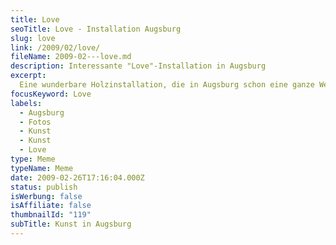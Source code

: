 ```yaml
---
title: Love
seoTitle: Love - Installation Augsburg
slug: love
link: /2009/02/love/
fileName: 2009-02---love.md
description: Interessante "Love"-Installation in Augsburg
excerpt:
  Eine wunderbare Holzinstallation, die in Augsburg schon eine ganze Weile steht
focusKeyword: Love
labels:
  - Augsburg
  - Fotos
  - Kunst
  - Kunst
  - Love
type: Meme
typeName: Meme
date: 2009-02-26T17:16:04.000Z
status: publish
isWerbung: false
isAffiliate: false
thumbnailId: "119"
subTitle: Kunst in Augsburg
---
```

